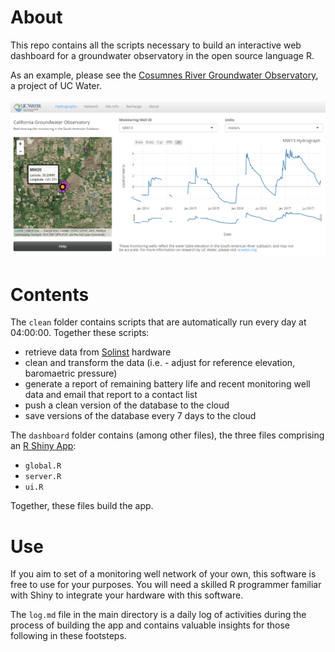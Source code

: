 # About 

This repo contains all the scripts necessary to build an interactive web dashboard for a groundwater observatory in the open source language R.  

As an example, please see the [Cosumnes River Groundwater Observatory](https://richpauloo.shinyapps.io/gw_observatory/), a project of UC Water.  

![](dash.png)  
 

# Contents

The `clean` folder contains scripts that are automatically run every day at 04:00:00. Together these scripts:  

* retrieve data from [Solinst](https://www.solinst.com/) hardware  
* clean and transform the data  (i.e. - adjust for reference elevation, baromaetric pressure)  
* generate a report of remaining battery life and recent monitoring well data and email that report to a contact list  
* push a clean version of the database to the cloud  
* save versions of the database every 7 days to the cloud  

The `dashboard` folder contains (among other files), the three files comprising an [R Shiny App](https://shiny.rstudio.com/): 

* `global.R`  
* `server.R`  
* `ui.R`  

Together, these files build the app.  


# Use

If you aim to set of a monitoring well network of your own, this software is free to use for your purposes. You will need a skilled R programmer familiar with Shiny to integrate your hardware with this software.  

The `log.md` file in the main directory is a daily log of activities during the process of building the app and contains valuable insights for those following in these footsteps.  



